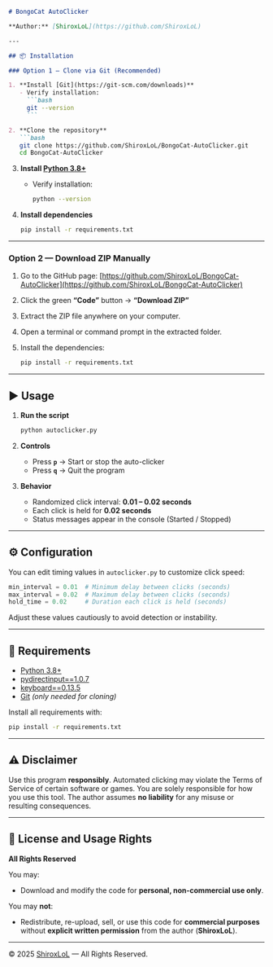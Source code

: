 ````markdown
# BongoCat AutoClicker

**Author:** [ShiroxLoL](https://github.com/ShiroxLoL)  

---

## 📦 Installation

### Option 1 — Clone via Git (Recommended)

1. **Install [Git](https://git-scm.com/downloads)**  
   - Verify installation:  
     ```bash
     git --version
     ```

2. **Clone the repository**  
   ```bash
   git clone https://github.com/ShiroxLoL/BongoCat-AutoClicker.git
   cd BongoCat-AutoClicker
````

3. **Install [Python 3.8+](https://www.python.org/downloads/)**

   * Verify installation:

     ```bash
     python --version
     ```

4. **Install dependencies**

   ```bash
   pip install -r requirements.txt
   ```

---

### Option 2 — Download ZIP Manually

1. Go to the GitHub page:
   [https://github.com/ShiroxLoL/BongoCat-AutoClicker](https://github.com/ShiroxLoL/BongoCat-AutoClicker)

2. Click the green **“Code”** button → **“Download ZIP”**

3. Extract the ZIP file anywhere on your computer.

4. Open a terminal or command prompt in the extracted folder.

5. Install the dependencies:

   ```bash
   pip install -r requirements.txt
   ```

---

## ▶️ Usage

1. **Run the script**

   ```bash
   python autoclicker.py
   ```

2. **Controls**

   * Press **`p`** → Start or stop the auto-clicker
   * Press **`q`** → Quit the program

3. **Behavior**

   * Randomized click interval: **0.01 – 0.02 seconds**
   * Each click is held for **0.02 seconds**
   * Status messages appear in the console (Started / Stopped)

---

## ⚙️ Configuration

You can edit timing values in `autoclicker.py` to customize click speed:

```python
min_interval = 0.01  # Minimum delay between clicks (seconds)
max_interval = 0.02  # Maximum delay between clicks (seconds)
hold_time = 0.02     # Duration each click is held (seconds)
```

Adjust these values cautiously to avoid detection or instability.

---

## 🧩 Requirements

* [Python 3.8+](https://www.python.org/downloads/)
* [pydirectinput==1.0.7](https://pypi.org/project/pydirectinput/)
* [keyboard==0.13.5](https://pypi.org/project/keyboard/)
* [Git](https://git-scm.com/downloads) *(only needed for cloning)*

Install all requirements with:

```bash
pip install -r requirements.txt
```

---

## ⚠️ Disclaimer

Use this program **responsibly**.
Automated clicking may violate the Terms of Service of certain software or games.
You are solely responsible for how you use this tool.
The author assumes **no liability** for any misuse or resulting consequences.

---

## 📄 License and Usage Rights

**All Rights Reserved**

You may:

* Download and modify the code for **personal, non-commercial use only**.

You may **not**:

* Redistribute, re-upload, sell, or use this code for **commercial purposes**
  without **explicit written permission** from the author (**ShiroxLoL**).

---

© 2025 [ShiroxLoL](https://github.com/ShiroxLoL) — All Rights Reserved.
